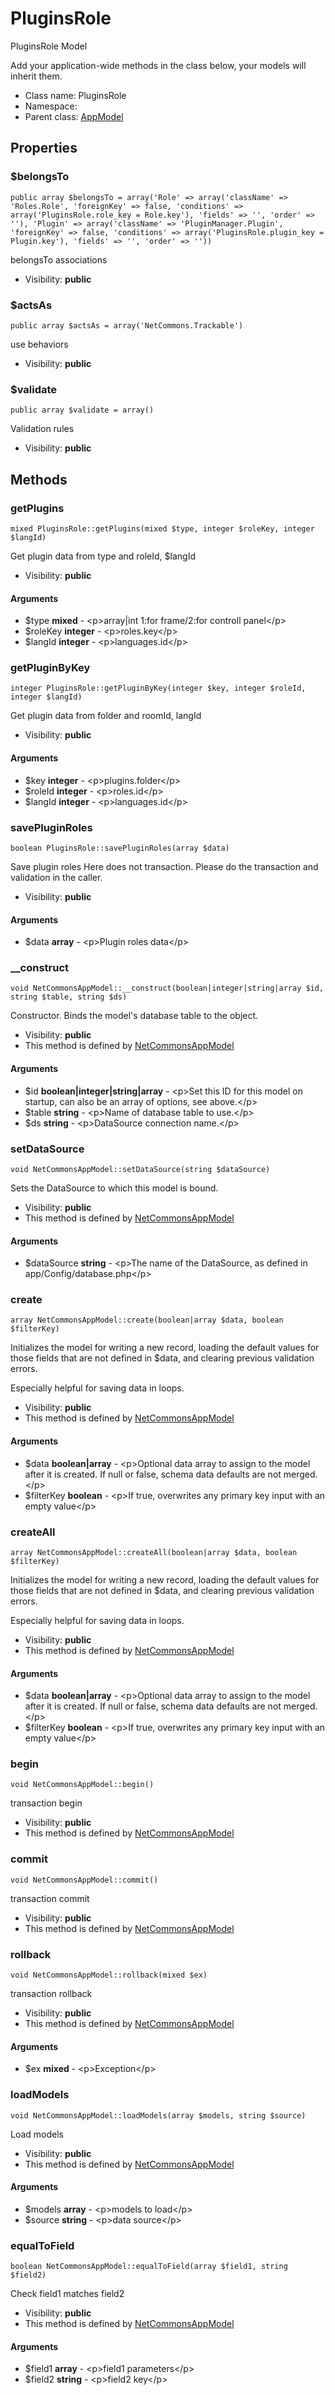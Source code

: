 PluginsRole
===============

PluginsRole Model

Add your application-wide methods in the class below, your models
will inherit them.


* Class name: PluginsRole
* Namespace: 
* Parent class: [AppModel](AppModel.md)





Properties
----------


### $belongsTo

    public array $belongsTo = array('Role' => array('className' => 'Roles.Role', 'foreignKey' => false, 'conditions' => array('PluginsRole.role_key = Role.key'), 'fields' => '', 'order' => ''), 'Plugin' => array('className' => 'PluginManager.Plugin', 'foreignKey' => false, 'conditions' => array('PluginsRole.plugin_key = Plugin.key'), 'fields' => '', 'order' => ''))

belongsTo associations



* Visibility: **public**


### $actsAs

    public array $actsAs = array('NetCommons.Trackable')

use behaviors



* Visibility: **public**


### $validate

    public array $validate = array()

Validation rules



* Visibility: **public**


Methods
-------


### getPlugins

    mixed PluginsRole::getPlugins(mixed $type, integer $roleKey, integer $langId)

Get plugin data from type and roleId, $langId



* Visibility: **public**


#### Arguments
* $type **mixed** - &lt;p&gt;array|int 1:for frame/2:for controll panel&lt;/p&gt;
* $roleKey **integer** - &lt;p&gt;roles.key&lt;/p&gt;
* $langId **integer** - &lt;p&gt;languages.id&lt;/p&gt;



### getPluginByKey

    integer PluginsRole::getPluginByKey(integer $key, integer $roleId, integer $langId)

Get plugin data from folder and roomId, langId



* Visibility: **public**


#### Arguments
* $key **integer** - &lt;p&gt;plugins.folder&lt;/p&gt;
* $roleId **integer** - &lt;p&gt;roles.id&lt;/p&gt;
* $langId **integer** - &lt;p&gt;languages.id&lt;/p&gt;



### savePluginRoles

    boolean PluginsRole::savePluginRoles(array $data)

Save plugin roles
Here does not transaction. Please do the transaction and validation in the caller.



* Visibility: **public**


#### Arguments
* $data **array** - &lt;p&gt;Plugin roles data&lt;/p&gt;



### __construct

    void NetCommonsAppModel::__construct(boolean|integer|string|array $id, string $table, string $ds)

Constructor. Binds the model's database table to the object.



* Visibility: **public**
* This method is defined by [NetCommonsAppModel](NetCommonsAppModel.md)


#### Arguments
* $id **boolean|integer|string|array** - &lt;p&gt;Set this ID for this model on startup,
can also be an array of options, see above.&lt;/p&gt;
* $table **string** - &lt;p&gt;Name of database table to use.&lt;/p&gt;
* $ds **string** - &lt;p&gt;DataSource connection name.&lt;/p&gt;



### setDataSource

    void NetCommonsAppModel::setDataSource(string $dataSource)

Sets the DataSource to which this model is bound.



* Visibility: **public**
* This method is defined by [NetCommonsAppModel](NetCommonsAppModel.md)


#### Arguments
* $dataSource **string** - &lt;p&gt;The name of the DataSource, as defined in app/Config/database.php&lt;/p&gt;



### create

    array NetCommonsAppModel::create(boolean|array $data, boolean $filterKey)

Initializes the model for writing a new record, loading the default values
for those fields that are not defined in $data, and clearing previous validation errors.

Especially helpful for saving data in loops.

* Visibility: **public**
* This method is defined by [NetCommonsAppModel](NetCommonsAppModel.md)


#### Arguments
* $data **boolean|array** - &lt;p&gt;Optional data array to assign to the model after it is created. If null or false,
  schema data defaults are not merged.&lt;/p&gt;
* $filterKey **boolean** - &lt;p&gt;If true, overwrites any primary key input with an empty value&lt;/p&gt;



### createAll

    array NetCommonsAppModel::createAll(boolean|array $data, boolean $filterKey)

Initializes the model for writing a new record, loading the default values
for those fields that are not defined in $data, and clearing previous validation errors.

Especially helpful for saving data in loops.

* Visibility: **public**
* This method is defined by [NetCommonsAppModel](NetCommonsAppModel.md)


#### Arguments
* $data **boolean|array** - &lt;p&gt;Optional data array to assign to the model after it is created. If null or false,
  schema data defaults are not merged.&lt;/p&gt;
* $filterKey **boolean** - &lt;p&gt;If true, overwrites any primary key input with an empty value&lt;/p&gt;



### begin

    void NetCommonsAppModel::begin()

transaction begin



* Visibility: **public**
* This method is defined by [NetCommonsAppModel](NetCommonsAppModel.md)




### commit

    void NetCommonsAppModel::commit()

transaction commit



* Visibility: **public**
* This method is defined by [NetCommonsAppModel](NetCommonsAppModel.md)




### rollback

    void NetCommonsAppModel::rollback(mixed $ex)

transaction rollback



* Visibility: **public**
* This method is defined by [NetCommonsAppModel](NetCommonsAppModel.md)


#### Arguments
* $ex **mixed** - &lt;p&gt;Exception&lt;/p&gt;



### loadModels

    void NetCommonsAppModel::loadModels(array $models, string $source)

Load models



* Visibility: **public**
* This method is defined by [NetCommonsAppModel](NetCommonsAppModel.md)


#### Arguments
* $models **array** - &lt;p&gt;models to load&lt;/p&gt;
* $source **string** - &lt;p&gt;data source&lt;/p&gt;



### equalToField

    boolean NetCommonsAppModel::equalToField(array $field1, string $field2)

Check field1 matches field2



* Visibility: **public**
* This method is defined by [NetCommonsAppModel](NetCommonsAppModel.md)


#### Arguments
* $field1 **array** - &lt;p&gt;field1 parameters&lt;/p&gt;
* $field2 **string** - &lt;p&gt;field2 key&lt;/p&gt;


